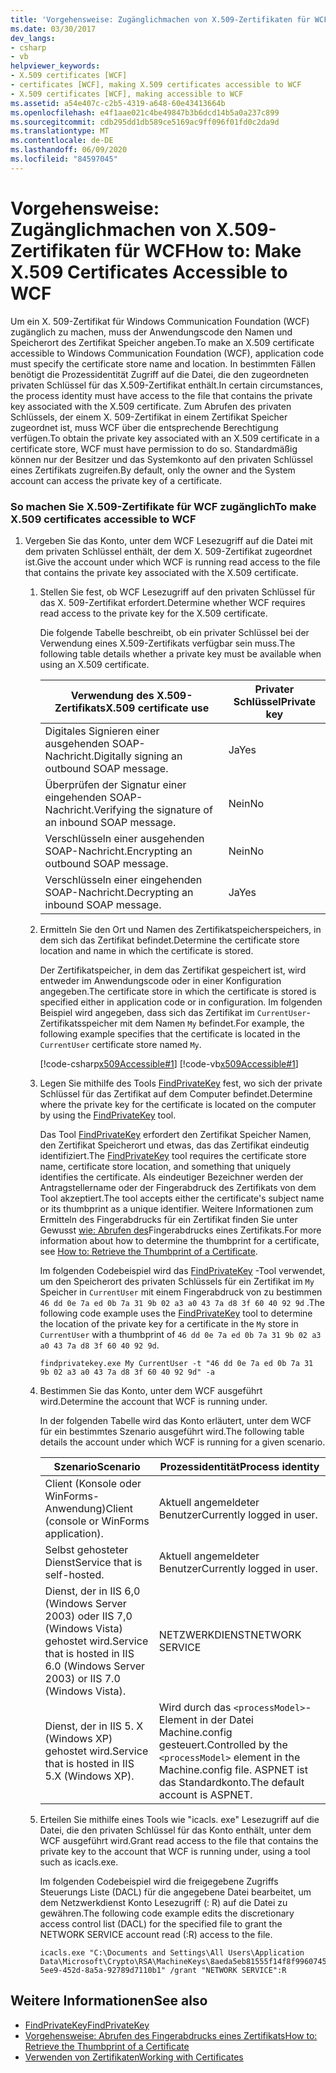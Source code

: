 ```yaml
---
title: 'Vorgehensweise: Zugänglichmachen von X.509-Zertifikaten für WCF'
ms.date: 03/30/2017
dev_langs:
- csharp
- vb
helpviewer_keywords:
- X.509 certificates [WCF]
- certificates [WCF], making X.509 certificates accessible to WCF
- X.509 certificates [WCF], making accessible to WCF
ms.assetid: a54e407c-c2b5-4319-a648-60e43413664b
ms.openlocfilehash: e4f1aae021c4be49847b3b6dcd14b5a0a237c899
ms.sourcegitcommit: cdb295dd1db589ce5169ac9ff096f01fd0c2da9d
ms.translationtype: MT
ms.contentlocale: de-DE
ms.lasthandoff: 06/09/2020
ms.locfileid: "84597045"
---
```

# <a name="how-to-make-x509-certificates-accessible-to-wcf"></a><span data-ttu-id="9a770-102">Vorgehensweise: Zugänglichmachen von X.509-Zertifikaten für WCF</span><span class="sxs-lookup"><span data-stu-id="9a770-102">How to: Make X.509 Certificates Accessible to WCF</span></span>
<span data-ttu-id="9a770-103">Um ein X. 509-Zertifikat für Windows Communication Foundation (WCF) zugänglich zu machen, muss der Anwendungscode den Namen und Speicherort des Zertifikat Speicher angeben.</span><span class="sxs-lookup"><span data-stu-id="9a770-103">To make an X.509 certificate accessible to Windows Communication Foundation (WCF), application code must specify the certificate store name and location.</span></span> <span data-ttu-id="9a770-104">In bestimmten Fällen benötigt die Prozessidentität Zugriff auf die Datei, die den zugeordneten privaten Schlüssel für das X.509-Zertifikat enthält.</span><span class="sxs-lookup"><span data-stu-id="9a770-104">In certain circumstances, the process identity must have access to the file that contains the private key associated with the X.509 certificate.</span></span> <span data-ttu-id="9a770-105">Zum Abrufen des privaten Schlüssels, der einem X. 509-Zertifikat in einem Zertifikat Speicher zugeordnet ist, muss WCF über die entsprechende Berechtigung verfügen.</span><span class="sxs-lookup"><span data-stu-id="9a770-105">To obtain the private key associated with an X.509 certificate in a certificate store, WCF must have permission to do so.</span></span> <span data-ttu-id="9a770-106">Standardmäßig können nur der Besitzer und das Systemkonto auf den privaten Schlüssel eines Zertifikats zugreifen.</span><span class="sxs-lookup"><span data-stu-id="9a770-106">By default, only the owner and the System account can access the private key of a certificate.</span></span>  
  
### <a name="to-make-x509-certificates-accessible-to-wcf"></a><span data-ttu-id="9a770-107">So machen Sie X.509-Zertifikate für WCF zugänglich</span><span class="sxs-lookup"><span data-stu-id="9a770-107">To make X.509 certificates accessible to WCF</span></span>  
  
1. <span data-ttu-id="9a770-108">Vergeben Sie das Konto, unter dem WCF Lesezugriff auf die Datei mit dem privaten Schlüssel enthält, der dem X. 509-Zertifikat zugeordnet ist.</span><span class="sxs-lookup"><span data-stu-id="9a770-108">Give the account under which WCF is running read access to the file that contains the private key associated with the X.509 certificate.</span></span>  
  
    1. <span data-ttu-id="9a770-109">Stellen Sie fest, ob WCF Lesezugriff auf den privaten Schlüssel für das X. 509-Zertifikat erfordert.</span><span class="sxs-lookup"><span data-stu-id="9a770-109">Determine whether WCF requires read access to the private key for the X.509 certificate.</span></span>  
  
         <span data-ttu-id="9a770-110">Die folgende Tabelle beschreibt, ob ein privater Schlüssel bei der Verwendung eines X.509-Zertifikats verfügbar sein muss.</span><span class="sxs-lookup"><span data-stu-id="9a770-110">The following table details whether a private key must be available when using an X.509 certificate.</span></span>  
  
        |<span data-ttu-id="9a770-111">Verwendung des X.509-Zertifikats</span><span class="sxs-lookup"><span data-stu-id="9a770-111">X.509 certificate use</span></span>|<span data-ttu-id="9a770-112">Privater Schlüssel</span><span class="sxs-lookup"><span data-stu-id="9a770-112">Private key</span></span>|  
        |---------------------------|-----------------|  
        |<span data-ttu-id="9a770-113">Digitales Signieren einer ausgehenden SOAP-Nachricht.</span><span class="sxs-lookup"><span data-stu-id="9a770-113">Digitally signing an outbound SOAP message.</span></span>|<span data-ttu-id="9a770-114">Ja</span><span class="sxs-lookup"><span data-stu-id="9a770-114">Yes</span></span>|  
        |<span data-ttu-id="9a770-115">Überprüfen der Signatur einer eingehenden SOAP-Nachricht.</span><span class="sxs-lookup"><span data-stu-id="9a770-115">Verifying the signature of an inbound SOAP message.</span></span>|<span data-ttu-id="9a770-116">Nein</span><span class="sxs-lookup"><span data-stu-id="9a770-116">No</span></span>|  
        |<span data-ttu-id="9a770-117">Verschlüsseln einer ausgehenden SOAP-Nachricht.</span><span class="sxs-lookup"><span data-stu-id="9a770-117">Encrypting an outbound SOAP message.</span></span>|<span data-ttu-id="9a770-118">Nein</span><span class="sxs-lookup"><span data-stu-id="9a770-118">No</span></span>|  
        |<span data-ttu-id="9a770-119">Verschlüsseln einer eingehenden SOAP-Nachricht.</span><span class="sxs-lookup"><span data-stu-id="9a770-119">Decrypting an inbound SOAP message.</span></span>|<span data-ttu-id="9a770-120">Ja</span><span class="sxs-lookup"><span data-stu-id="9a770-120">Yes</span></span>|  
  
    2. <span data-ttu-id="9a770-121">Ermitteln Sie den Ort und Namen des Zertifikatspeicherspeichers, in dem sich das Zertifikat befindet.</span><span class="sxs-lookup"><span data-stu-id="9a770-121">Determine the certificate store location and name in which the certificate is stored.</span></span>  
  
         <span data-ttu-id="9a770-122">Der Zertifikatspeicher, in dem das Zertifikat gespeichert ist, wird entweder im Anwendungscode oder in einer Konfiguration angegeben.</span><span class="sxs-lookup"><span data-stu-id="9a770-122">The certificate store in which the certificate is stored is specified either in application code or in configuration.</span></span> <span data-ttu-id="9a770-123">Im folgenden Beispiel wird angegeben, dass sich das Zertifikat im `CurrentUser`-Zertifikatsspeicher mit dem Namen `My` befindet.</span><span class="sxs-lookup"><span data-stu-id="9a770-123">For example, the following example specifies that the certificate is located in the `CurrentUser` certificate store named `My`.</span></span>  
  
         [!code-csharp[x509Accessible#1](../../../../samples/snippets/csharp/VS_Snippets_CFX/x509accessible/cs/source.cs#1)]
         [!code-vb[x509Accessible#1](../../../../samples/snippets/visualbasic/VS_Snippets_CFX/x509accessible/vb/source.vb#1)]  
  
    3. <span data-ttu-id="9a770-124">Legen Sie mithilfe des Tools [FindPrivateKey](../samples/findprivatekey.md) fest, wo sich der private Schlüssel für das Zertifikat auf dem Computer befindet.</span><span class="sxs-lookup"><span data-stu-id="9a770-124">Determine where the private key for the certificate is located on the computer by using the [FindPrivateKey](../samples/findprivatekey.md) tool.</span></span>  
  
         <span data-ttu-id="9a770-125">Das Tool [FindPrivateKey](../samples/findprivatekey.md) erfordert den Zertifikat Speicher Namen, den Zertifikat Speicherort und etwas, das das Zertifikat eindeutig identifiziert.</span><span class="sxs-lookup"><span data-stu-id="9a770-125">The [FindPrivateKey](../samples/findprivatekey.md) tool requires the certificate store name, certificate store location, and something that uniquely identifies the certificate.</span></span> <span data-ttu-id="9a770-126">Als eindeutiger Bezeichner werden der Antragstellername oder der Fingerabdruck des Zertifikats von dem Tool akzeptiert.</span><span class="sxs-lookup"><span data-stu-id="9a770-126">The tool accepts either the certificate's subject name or its thumbprint as a unique identifier.</span></span> <span data-ttu-id="9a770-127">Weitere Informationen zum Ermitteln des Fingerabdrucks für ein Zertifikat finden Sie unter Gewusst [wie: Abrufen des](how-to-retrieve-the-thumbprint-of-a-certificate.md)Fingerabdrucks eines Zertifikats.</span><span class="sxs-lookup"><span data-stu-id="9a770-127">For more information about how to determine the thumbprint for a certificate, see [How to: Retrieve the Thumbprint of a Certificate](how-to-retrieve-the-thumbprint-of-a-certificate.md).</span></span>  
  
         <span data-ttu-id="9a770-128">Im folgenden Codebeispiel wird das [FindPrivateKey](../samples/findprivatekey.md) -Tool verwendet, um den Speicherort des privaten Schlüssels für ein Zertifikat im `My` Speicher in `CurrentUser` mit einem Fingerabdruck von zu bestimmen `46 dd 0e 7a ed 0b 7a 31 9b 02 a3 a0 43 7a d8 3f 60 40 92 9d` .</span><span class="sxs-lookup"><span data-stu-id="9a770-128">The following code example uses the [FindPrivateKey](../samples/findprivatekey.md) tool to determine the location of the private key for a certificate in the `My` store in `CurrentUser` with a thumbprint of `46 dd 0e 7a ed 0b 7a 31 9b 02 a3 a0 43 7a d8 3f 60 40 92 9d`.</span></span>  
  
        ```console
        findprivatekey.exe My CurrentUser -t "46 dd 0e 7a ed 0b 7a 31 9b 02 a3 a0 43 7a d8 3f 60 40 92 9d" -a  
        ```  
  
    4. <span data-ttu-id="9a770-129">Bestimmen Sie das Konto, unter dem WCF ausgeführt wird.</span><span class="sxs-lookup"><span data-stu-id="9a770-129">Determine the account that WCF is running under.</span></span>  
  
         <span data-ttu-id="9a770-130">In der folgenden Tabelle wird das Konto erläutert, unter dem WCF für ein bestimmtes Szenario ausgeführt wird.</span><span class="sxs-lookup"><span data-stu-id="9a770-130">The following table details the account under which WCF is running for a given scenario.</span></span>  
  
        |<span data-ttu-id="9a770-131">Szenario</span><span class="sxs-lookup"><span data-stu-id="9a770-131">Scenario</span></span>|<span data-ttu-id="9a770-132">Prozessidentität</span><span class="sxs-lookup"><span data-stu-id="9a770-132">Process identity</span></span>|  
        |--------------|----------------------|  
        |<span data-ttu-id="9a770-133">Client (Konsole oder WinForms-Anwendung)</span><span class="sxs-lookup"><span data-stu-id="9a770-133">Client (console or WinForms application).</span></span>|<span data-ttu-id="9a770-134">Aktuell angemeldeter Benutzer</span><span class="sxs-lookup"><span data-stu-id="9a770-134">Currently logged in user.</span></span>|  
        |<span data-ttu-id="9a770-135">Selbst gehosteter Dienst</span><span class="sxs-lookup"><span data-stu-id="9a770-135">Service that is self-hosted.</span></span>|<span data-ttu-id="9a770-136">Aktuell angemeldeter Benutzer</span><span class="sxs-lookup"><span data-stu-id="9a770-136">Currently logged in user.</span></span>|  
        |<span data-ttu-id="9a770-137">Dienst, der in IIS 6,0 (Windows Server 2003) oder IIS 7,0 (Windows Vista) gehostet wird.</span><span class="sxs-lookup"><span data-stu-id="9a770-137">Service that is hosted in IIS 6.0 (Windows Server 2003) or IIS 7.0 (Windows Vista).</span></span>|<span data-ttu-id="9a770-138">NETZWERKDIENST</span><span class="sxs-lookup"><span data-stu-id="9a770-138">NETWORK SERVICE</span></span>|  
        |<span data-ttu-id="9a770-139">Dienst, der in IIS 5. X (Windows XP) gehostet wird.</span><span class="sxs-lookup"><span data-stu-id="9a770-139">Service that is hosted in IIS 5.X (Windows XP).</span></span>|<span data-ttu-id="9a770-140">Wird durch das `<processModel>`-Element in der Datei Machine.config gesteuert.</span><span class="sxs-lookup"><span data-stu-id="9a770-140">Controlled by the `<processModel>` element in the Machine.config file.</span></span> <span data-ttu-id="9a770-141">ASPNET ist das Standardkonto.</span><span class="sxs-lookup"><span data-stu-id="9a770-141">The default account is ASPNET.</span></span>|  
  
    5. <span data-ttu-id="9a770-142">Erteilen Sie mithilfe eines Tools wie "icacls. exe" Lesezugriff auf die Datei, die den privaten Schlüssel für das Konto enthält, unter dem WCF ausgeführt wird.</span><span class="sxs-lookup"><span data-stu-id="9a770-142">Grant read access to the file that contains the private key to the account that WCF is running under, using a tool such as icacls.exe.</span></span>  
  
         <span data-ttu-id="9a770-143">Im folgenden Codebeispiel wird die freigegebene Zugriffs Steuerungs Liste (DACL) für die angegebene Datei bearbeitet, um dem Netzwerkdienst Konto Lesezugriff (: R) auf die Datei zu gewähren.</span><span class="sxs-lookup"><span data-stu-id="9a770-143">The following code example edits the discretionary access control list (DACL) for the specified file to grant the NETWORK SERVICE account read (:R) access to the file.</span></span>  
  
        ```console
        icacls.exe "C:\Documents and Settings\All Users\Application Data\Microsoft\Crypto\RSA\MachineKeys\8aeda5eb81555f14f8f9960745b5a40d_38f7de48-5ee9-452d-8a5a-92789d7110b1" /grant "NETWORK SERVICE":R  
        ```  
  
## <a name="see-also"></a><span data-ttu-id="9a770-144">Weitere Informationen</span><span class="sxs-lookup"><span data-stu-id="9a770-144">See also</span></span>

- [<span data-ttu-id="9a770-145">FindPrivateKey</span><span class="sxs-lookup"><span data-stu-id="9a770-145">FindPrivateKey</span></span>](../samples/findprivatekey.md)
- [<span data-ttu-id="9a770-146">Vorgehensweise: Abrufen des Fingerabdrucks eines Zertifikats</span><span class="sxs-lookup"><span data-stu-id="9a770-146">How to: Retrieve the Thumbprint of a Certificate</span></span>](how-to-retrieve-the-thumbprint-of-a-certificate.md)
- [<span data-ttu-id="9a770-147">Verwenden von Zertifikaten</span><span class="sxs-lookup"><span data-stu-id="9a770-147">Working with Certificates</span></span>](working-with-certificates.md)

